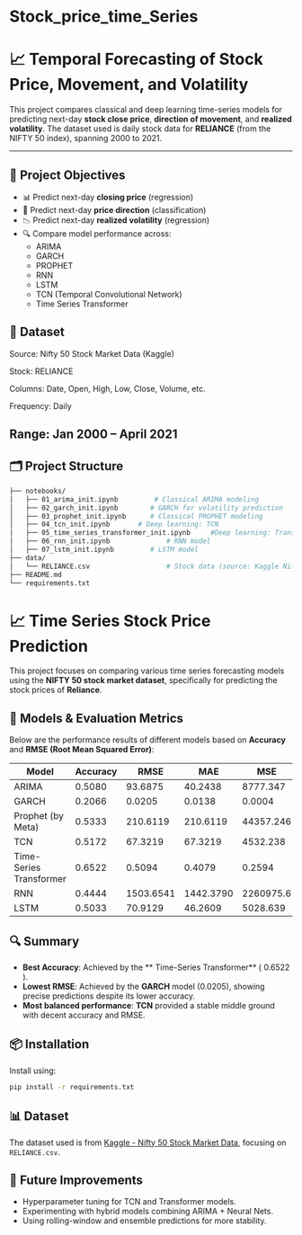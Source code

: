 # Stock_price_time_Series
# 📈 Temporal Forecasting of Stock Price, Movement, and Volatility

This project compares classical and deep learning time-series models for predicting next-day **stock close price**, **direction of movement**, and **realized volatility**. The dataset used is daily stock data for **RELIANCE** (from the NIFTY 50 index), spanning 2000 to 2021.

---

## 🚀 Project Objectives

- 📊 Predict next-day **closing price** (regression)
- 🔁 Predict next-day **price direction** (classification)
- 📉 Predict next-day **realized volatility** (regression)
- 🔍 Compare model performance across:
  - ARIMA
  - GARCH
  - PROPHET
  - RNN
  - LSTM
  - TCN (Temporal Convolutional Network)
  - Time Series Transformer

## 📅 Dataset
Source: Nifty 50 Stock Market Data (Kaggle)

Stock: RELIANCE

Columns: Date, Open, High, Low, Close, Volume, etc.

Frequency: Daily

Range: Jan 2000 – April 2021
---

## 🗂️ Project Structure

```bash
├── notebooks/
│   ├── 01_arima_init.ipynb         # Classical ARIMA modeling
│   ├── 02_garch_init.ipynb        # GARCH for volatility prediction
│   ├── 03_prophet_init.ipynb      # Classical PROPHET modeling
│   ├── 04_tcn_init.ipynb       # Deep learning: TCN
│   ├── 05_time_series_transformer_init.ipynb     #Deep learning: Transformer
│   ├── 06_rnn_init.ipynb              # RNN model
│   ├── 07_lstm_init.ipynb         # LSTM model
├── data/
│   └── RELIANCE.csv                   # Stock data (source: Kaggle Nifty 50)
├── README.md
└── requirements.txt
```
# 📈 Time Series Stock Price Prediction

This project focuses on comparing various time series forecasting models using the **NIFTY 50 stock market dataset**, specifically for predicting the stock prices of **Reliance**.

## 🧪 Models & Evaluation Metrics

Below are the performance results of different models based on **Accuracy** and **RMSE (Root Mean Squared Error)**:

| Model                    | Accuracy |   RMSE    |    MAE   |    MSE   |
|--------------------------|----------|-----------|----------|----------|
| ARIMA                    | 0.5080   | 93.6875   | 40.2438  | 8777.347 |
| GARCH                    | 0.2066   | 0.0205    | 0.0138   | 0.0004   |
| Prophet (by Meta)        | 0.5333   | 210.6119  | 210.6119 | 44357.246|
| TCN                      | 0.5172   | 67.3219   | 67.3219  | 4532.238 |
| Time-Series Transformer  | 0.6522   | 0.5094    | 0.4079   | 0.2594   |
| RNN                      |  0.4444  | 1503.6541 | 1442.3790| 2260975.6|
| LSTM                     | 0.5033   | 70.9129   | 46.2609  | 5028.639 |

## 🔍 Summary

- **Best Accuracy**: Achieved by the ** Time-Series Transformer** (	0.6522 ).
- **Lowest RMSE**: Achieved by the **GARCH** model (0.0205), showing precise predictions despite its lower accuracy.
- **Most balanced performance**: **TCN** provided a stable middle ground with decent accuracy and RMSE.

## 📦 Installation

Install using:

```bash
pip install -r requirements.txt
```

## 📊 Dataset
The dataset used is from [Kaggle - Nifty 50 Stock Market Data](https://www.kaggle.com/datasets/rohanrao/nifty50-stock-market-data), focusing on `RELIANCE.csv`.

## 🚀 Future Improvements
- Hyperparameter tuning for TCN and Transformer models.
- Experimenting with hybrid models combining ARIMA + Neural Nets.
- Using rolling-window and ensemble predictions for more stability.

